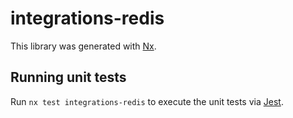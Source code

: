 # integrations-redis

This library was generated with [Nx](https://nx.dev).

## Running unit tests

Run `nx test integrations-redis` to execute the unit tests via [Jest](https://jestjs.io).
